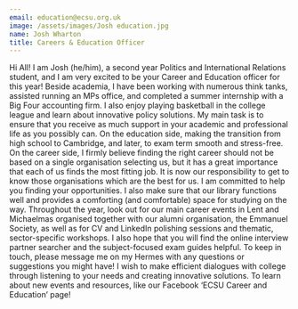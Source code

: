 ```yaml
---
email: education@ecsu.org.uk
image: /assets/images/Josh education.jpg
name: Josh Wharton
title: Careers & Education Officer
---
```


Hi All! I am Josh (he/him), a second year Politics and International Relations student, and I
		am very excited to be your Career and Education officer for this year! Beside academia, I
		have been working with numerous think tanks, assisted running an MPs office, and
		completed a summer internship with a Big Four accounting firm. I also enjoy playing
		basketball in the college league and learn about innovative policy solutions.
My main task is to ensure that you receive as much support in your academic and
		professional life as you possibly can. On the education side, making the transition from high
		school to Cambridge, and later, to exam term smooth and stress-free. On the career side, I
		firmly believe finding the right career should not be based on a single organisation selecting
		us, but it has a great importance that each of us finds the most fitting job. It is now our
		responsibility to get to know those organisations which are the best for us. I am committed
		to help you finding your opportunities. I also make sure that our library functions well and
		provides a comforting (and comfortable) space for studying on the way.
Throughout the year, look out for our main career events in Lent and Michaelmas organised
		together with our alumni organisation, the Emmanuel Society, as well as for CV and LinkedIn
		polishing sessions and thematic, sector-specific workshops. I also hope that you will find the
		online interview partner searcher and the subject-focused exam guides helpful.
To keep in touch, please message me on my Hermes with any questions or
		suggestions you might have! I wish to make efficient dialogues with college through listening
		to your needs and creating innovative solutions. To learn about new events and resources,
		like our Facebook ‘ECSU Career and Education’ page!